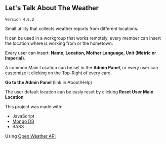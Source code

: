 ## Let's Talk About The Weather

`Version 4.0.2`

Small utility that collects weather reports from different locations.

It can be used in a workgroup that works remotely, every member can insert the location where is working from or the hometown.

Every user can insert: **Name, Location, Mother Language, Unit (Metric or Imperial)**.

A common Main Location can be set in the **Admin Panel**, or every user can customize it clicking on the Top-Right of every card.

**Go to the Admin Panel** (link in About/Help)

The user default location can be easly reset by clicking **Reset User Main Location**

This project was made with:

- JavaScript
- [Mongo DB](https://www.mongodb.com/)
- SASS

Using [Open Weather API](https://openweathermap.org/)
